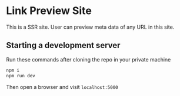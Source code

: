 # Link Preview Site

This is a SSR site. User can preview meta data of any URL in this site.

## Starting a development server

Run these commands after cloning the repo in your private machine

```bash
npm i
npm run dev
```

Then open a browser and visit `localhost:5000`